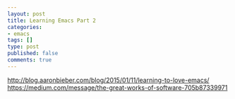 ```yaml
---
layout: post
title: Learning Emacs Part 2
categories:
- emacs
tags: []
type: post
published: false
comments: true
---
```


http://blog.aaronbieber.com/blog/2015/01/11/learning-to-love-emacs/
https://medium.com/message/the-great-works-of-software-705b87339971
